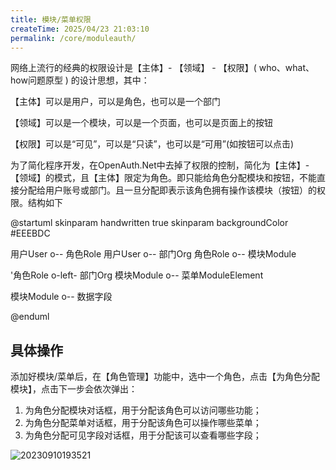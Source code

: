 ```yaml
---
title: 模块/菜单权限
createTime: 2025/04/23 21:03:10
permalink: /core/moduleauth/
---
```


网络上流行的经典的权限设计是【主体】- 【领域】 - 【权限】( who、what、how问题原型 ) 的设计思想，其中：

【主体】可以是用户，可以是角色，也可以是一个部门

【领域】可以是一个模块，可以是一个页面，也可以是页面上的按钮

【权限】可以是“可见”，可以是“只读”，也可以是“可用”(如按钮可以点击)

为了简化程序开发，在OpenAuth.Net中去掉了权限的控制，简化为【主体】- 【领域】的模式，且【主体】限定为角色。即只能给角色分配模块和按钮，不能直接分配给用户账号或部门。且一旦分配即表示该角色拥有操作该模块（按钮）的权限。结构如下

@startuml
skinparam handwritten true
skinparam backgroundColor #EEEBDC


用户User o-- 角色Role
用户User o-- 部门Org
角色Role o-- 模块Module

'角色Role o-left- 部门Org
模块Module o-- 菜单ModuleElement

模块Module o-- 数据字段

@enduml

## 具体操作

添加好模块/菜单后，在【角色管理】功能中，选中一个角色，点击【为角色分配模块】，点击下一步会依次弹出：

1. 为角色分配模块对话框，用于分配该角色可以访问哪些功能；
2. 为角色分配菜单对话框，用于分配该角色可以操作哪些菜单；
3. 为角色分配可见字段对话框，用于分配该可以查看哪些字段；
   
![20230910193521](http://img.openauth.net.cn/20230910193521.png)


